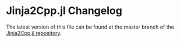 # Jinja2Cpp.jl Changelog

The latest version of this file can be found at the master branch of the [Jinja2Cpp.jl repository](https://github.com/bhftbootcamp/Jinja2Cpp.jl).
